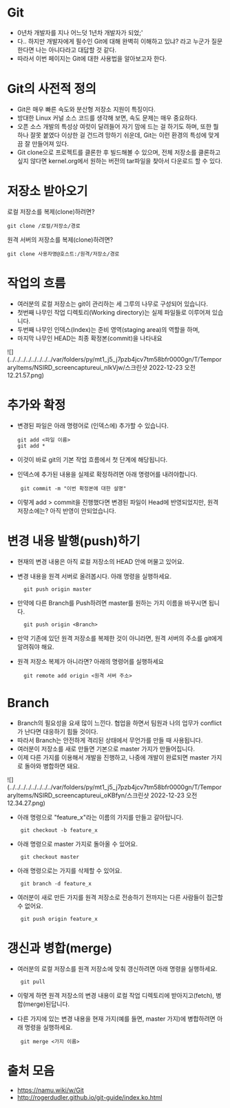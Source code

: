 
# Git
- 0년차 개발자를 지나 어느덧 1년차 개발자가 되었;'
- 다.. 하지만 개발자에게 필수인 Git에 대해 완벽히
이해하고 있냐? 라고 누군가 질문한다면 나는 아니다라고 대답할 것 같다.
- 따라서 이번 페이지는 Git에 대한 사용법을 알아보고자 한다.


# Git의 사전적 정의
- Git은 매우 빠른 속도와 분산형 저장소 지원이 특징이다. 
- 방대한 Linux 커널 소스 코드를 생각해 보면, 속도 문제는 매우 중요하다.
- 오픈 소스 개발의 특성상 여럿이 달려들어 자기 맘에 드는 걸 하기도 하며, 또한 뭘 하나 잘못 붙였다 이상한 걸 건드려 망하기 쉬운데, Git는 이런 환경의 특성에 맞게끔 잘 만들어져 있다.
- Git clone으로 프로젝트를 클론한 후 빌드해볼 수 있으며, 전체 저장소를 클론하고 싶지 않다면 kernel.org에서 원하는 버전의 tar파일을 찾아서 다운로드 할 수 있다.

# 저장소 받아오기
로컬 저장소를 복제(clone)하려면?

    git clone /로컬/저장소/경로

원격 서버의 저장소를 복제(clone)하려면?

    git clone 사용자명@호스트:/원격/저장소/경로

# 작업의 흐름
- 여러분의 로컬 저장소는 git이 관리하는 세 그루의 나무로 구성되어 있습니다.
- 첫번째 나무인 작업 디렉토리(Working directory)는 실제 파일들로 이루어져 있습니다.
- 두번째 나무인 인덱스(Index)는 준비 영역(staging area)의 역할을 하며,
- 마지막 나무인 HEAD는 최종 확정본(commit)을 나타내요

![](../../../../../../../../var/folders/py/mt1_j5_j7pzb4jcv7tm58bfr0000gn/T/TemporaryItems/NSIRD_screencaptureui_nlkVjw/스크린샷 2022-12-23 오전 12.21.57.png)


# 추가와 확정
- 변경된 파일은 아래 명령어로 (인덱스에) 추가할 수 있습니다.

      git add <파일 이름>
      git add *

- 이것이 바로 git의 기본 작업 흐름에서 첫 단계에 해당됩니다.
- 인덱스에 추가된 내용을 실제로 확정하려면 아래 명령어를 내려야합니다.
       
       git commit -m "이번 확정본에 대한 설명"
    
- 이렇게 add > commit을 진행했다면 변경된 파일이 Head에 반영되었지만, 원격 저장소에는? 아직 반영이 안되었습니다.


# 변경 내용 발행(push)하기
- 현재의 변경 내용은 아직 로컬 저장소의 HEAD 안에 머물고 있어요.
- 변경 내용을 원격 서버로 올려봅시다. 아래 명령을 실행하세요.

        git push origin master

- 만약에 다른 Branch를 Push하려면 master를 원하는 가지 이름을 바꾸시면 됩니다.

        git push origin <Branch>

- 만약 기존에 있던 원격 저장소를 복제한 것이 아니라면, 원격 서버의 주소를 git에게 알려줘야 해요.
- 원격 저장소 복제가 아니라면? 아래의 명령어를 실행하세요

        git remote add origin <원격 서버 주소>

# Branch
- Branch의 필요성을 요새 많이 느낀다. 협업을 하면서 팀원과 나의 업무가 conflict가 난다면 대응하기 힘들 것이다.
- 따라서 Branch는 안전하게 격리된 상태에서 무언가를 만들 때 사용됩니다.
- 여러분이 저장소를 새로 만들면 기본으로 master 가지가 만들어집니다.
- 이제 다른 가지를 이용해서 개발을 진행하고, 나중에 개발이 완료되면 master 가지로 돌아와 병합하면 돼요.

![](../../../../../../../../var/folders/py/mt1_j5_j7pzb4jcv7tm58bfr0000gn/T/TemporaryItems/NSIRD_screencaptureui_oKBfyn/스크린샷 2022-12-23 오전 12.34.27.png)


- 아래 명령으로 "feature_x"라는 이름의 가지를 만들고 갈아탑니다.

       git checkout -b feature_x


- 아래 명령으로 master 가지로 돌아올 수 있어요.
  
       git checkout master

- 아래 명령으로는 가지를 삭제할 수 있어요.
   
       git branch -d feature_x

- 여러분이 새로 만든 가지를 원격 저장소로 전송하기 전까지는 다른 사람들이 접근할 수 없어요.
    
       git push origin feature_x


# 갱신과 병합(merge)

- 여러분의 로컬 저장소를 원격 저장소에 맞춰 갱신하려면 아래 명령을 실행하세요.

       git pull

- 이렇게 하면 원격 저장소의 변경 내용이 로컬 작업 디렉토리에 받아지고(fetch), 병합(merge)된답니다.

- 다른 가지에 있는 변경 내용을 현재 가지(예를 들면, master 가지)에 병합하려면 아래 명령을 실행하세요.

       git merge <가지 이름>




# 출처 모음
- https://namu.wiki/w/Git
- http://rogerdudler.github.io/git-guide/index.ko.html